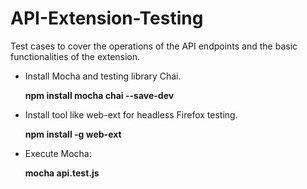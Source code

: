 # API-Extension-Testing
Test cases to cover the operations of the API endpoints and the basic functionalities of the extension.


* Install Mocha and testing library Chai.
    <p> <b>npm install mocha chai --save-dev </b></p>
                                              
* Install tool like web-ext for headless Firefox testing.
    <p> <b> npm install -g web-ext </b> </p>

* Execute Mocha:
     <p><b> mocha api.test.js </b></p>
